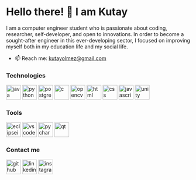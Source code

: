 <h1 align="left">Hello there! 👋 I am Kutay</h1>

I am a computer engineer student who is passionate about coding, researcher, self-developer, and open to innovations.
In order to become a sought-after engineer in this ever-developing sector, I focused on improving myself both in my education life and my social life.

- 📫 Reach me: kutayolmez@gmail.com 

<h3 align="left">Technologies</h3>

<img src="https://cdn.jsdelivr.net/gh/devicons/devicon/icons/java/java-original.svg" alt="java" width="40" height="40" /> <img src="https://cdn.jsdelivr.net/gh/devicons/devicon/icons/python/python-original.svg" alt="python" width="40" height="40" /> <img src="https://cdn.jsdelivr.net/gh/devicons/devicon/icons/postgresql/postgresql-original.svg" alt="postgresql" width="40" height="40" /> <img src="https://cdn.jsdelivr.net/gh/devicons/devicon/icons/c/c-original.svg" alt="c" width="40" height="40" /> <img src="https://cdn.jsdelivr.net/gh/devicons/devicon/icons/opencv/opencv-original.svg" alt="opencv" width="40" height="40"/> <img src="https://cdn.jsdelivr.net/gh/devicons/devicon/icons/html5/html5-original.svg" alt="html" width="40" height="40" /> <img src="https://cdn.jsdelivr.net/gh/devicons/devicon/icons/css3/css3-original.svg" alt="css" width="40" height="40" /> <img src="https://cdn.jsdelivr.net/gh/devicons/devicon/icons/javascript/javascript-original.svg" alt="javascript" width="40" height="40"/> <img src="https://cdn.jsdelivr.net/gh/devicons/devicon/icons/unity/unity-original.svg" alt="unity" width="40" height="40"/>

<h3 align="left">Tools</h3>

<img src="https://upload.wikimedia.org/wikipedia/commons/c/cf/Eclipse-SVG.svg" alt='eclipseide' width="40" height='40' /> <img src="https://cdn.jsdelivr.net/gh/devicons/devicon/icons/vscode/vscode-original.svg" alt="vscode" width="40" height="40"/> <img src="https://upload.wikimedia.org/wikipedia/commons/1/1d/PyCharm_Icon.svg" alt="pycharm" width="40" height="40"/> <img src="https://cdn.jsdelivr.net/gh/devicons/devicon/icons/qt/qt-original.svg"  alt="qt" width="40" height="40"/>
          

<h3 align="left">Contact me</h3>
          
[<img src='https://cdn.jsdelivr.net/npm/simple-icons@3.0.1/icons/github.svg' alt='github' height='40'>](https://github.com/ktyolmz)  [<img src="https://cdn.jsdelivr.net/gh/devicons/devicon/icons/linkedin/linkedin-original.svg" alt='linkedin' height='40'>](https://www.linkedin.com/in/kutay-olmez/)  [<img src='https://upload.wikimedia.org/wikipedia/commons/e/e7/Instagram_logo_2016.svg' alt='instagram' height='40'>](https://www.instagram.com/olmezkutay/)
